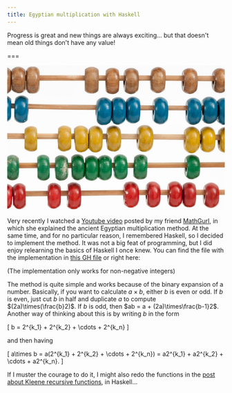 ```yaml
---
title: Egyptian multiplication with Haskell
---
```


Progress is great and new things are always exciting... but that doesn't mean old things don't have any value!

===

![A picture of an abacus](abacus.jpg "Photo by Crissy Jarvis on Unsplash")

Very recently I watched a [Youtube video](https://www.youtube.com/watch?v=CwT9oZtfRYw) posted by my friend [MathGurl](https://www.youtube.com/channel/UC5RV_s1Jh-jQI4HfexEIb2Q), in which she explained the ancient Egyptian multiplication method. At the same time, and for no particular reason, I remembered Haskell, so I decided to implement the method. It was not a big feat of programming, but I did enjoy relearning the basics of Haskell I once knew. You can find the file with the implementation in [this GH file](https://github.com/RojerGS/projects/blob/master/misc/egyptianMult.hs) or right here:

<script src="https://gist.github.com/RojerGS/6df9bd9c9e0f16e2e6a7a4948f2020e3.js"></script>

(The implementation only works for non-negative integers)

The method is quite simple and works because of the binary expansion of a number. Basically, if you want to calculate $a \times b$, either $b$ is even or odd. If $b$ is even, just cut $b$ in half and duplicate $a$ to compute $(2a)\times(\frac{b}2)$. If $b$ is odd, then $ab = a + (2a)\times\frac{b-1}2$. Another way of thinking about this is by writing $b$ in the form

\[
b = 2^{k_1} + 2^{k_2} + \cdots + 2^{k_n}
\]

and then having 

\[
a\times b = a(2^{k_1} + 2^{k_2} + \cdots + 2^{k_n}) = a2^{k_1} + a2^{k_2} + \cdots + a2^{k_n}.
\]

If I muster the courage to do it, I might also redo the functions in the [post about Kleene recursive functions](../kleene-recursion), in Haskell...
